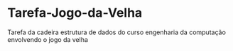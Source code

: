 # Tarefa-Jogo-da-Velha
Tarefa da cadeira estrutura de dados do curso engenharia da computação envolvendo o jogo da velha
